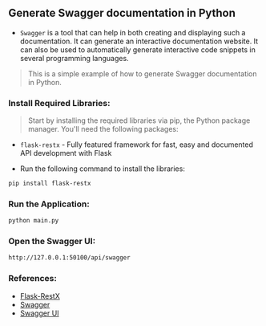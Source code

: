 ## Generate Swagger documentation in Python

- `Swagger` is a tool that can help in both creating and displaying such a documentation. It can generate an interactive documentation website. It can also be used to automatically generate interactive code snippets in several programming languages.

> This is a simple example of how to generate Swagger documentation in Python.

### Install Required Libraries:

> Start by installing the required libraries via pip, the Python package manager. You'll need the following packages:

- `flask-restx` - Fully featured framework for fast, easy and documented API development with Flask

- Run the following command to install the libraries:

```bash
pip install flask-restx
```

### Run the Application:

```bash
python main.py
```

### Open the Swagger UI:

```bash
http://127.0.0.1:50100/api/swagger
```

### References:

- [Flask-RestX](https://flask-restx.readthedocs.io/en/latest/)
- [Swagger](https://swagger.io/)
- [Swagger UI](https://swagger.io/tools/swagger-ui/)
